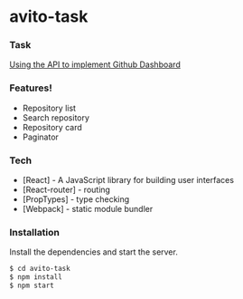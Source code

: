 # avito-task

### Task
[Using the API to implement Github Dashboard](https://github.com/avito-tech/pro-fe-trainee-task) 

### Features!
  - Repository list
  - Search repository
  - Repository card
  - Paginator

### Tech

* [React] - A JavaScript library for building user interfaces
* [React-router] - routing
* [PropTypes] - type checking
* [Webpack] - static module bundler

### Installation

Install the dependencies and start the server.

```sh
$ cd avito-task
$ npm install
$ npm start
```
